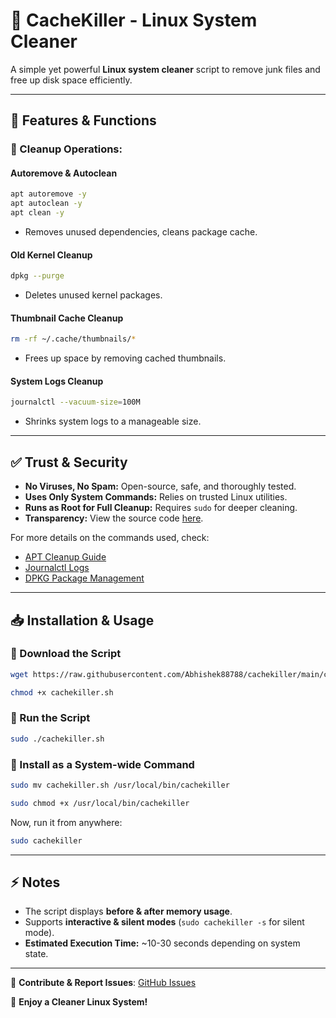 # 🚀 CacheKiller - Linux System Cleaner  

A simple yet powerful **Linux system cleaner** script to remove junk files and free up disk space efficiently.  

---

## 🔧 Features & Functions  

### 🧹 Cleanup Operations:  

#### **Autoremove & Autoclean**  

```bash
apt autoremove -y  
apt autoclean -y  
apt clean -y  
```
- Removes unused dependencies, cleans package cache.  

#### **Old Kernel Cleanup**  

```bash
dpkg --purge
```
- Deletes unused kernel packages.  

#### **Thumbnail Cache Cleanup**  

```bash
rm -rf ~/.cache/thumbnails/*
```
- Frees up space by removing cached thumbnails.  

#### **System Logs Cleanup**  

```bash
journalctl --vacuum-size=100M
```
- Shrinks system logs to a manageable size.  

---

## ✅ Trust & Security  

- **No Viruses, No Spam:** Open-source, safe, and thoroughly tested.  
- **Uses Only System Commands:** Relies on trusted Linux utilities.  
- **Runs as Root for Full Cleanup:** Requires `sudo` for deeper cleaning.  
- **Transparency:** View the source code [here](https://github.com/Abhishek88788/CacheKiller/blob/main/cachekiller.sh).  

For more details on the commands used, check:  
- [APT Cleanup Guide](https://linux.die.net/man/8/apt-get)  
- [Journalctl Logs](https://man7.org/linux/man-pages/man1/journalctl.1.html)  
- [DPKG Package Management](https://linux.die.net/man/1/dpkg)  

---

## 📥 Installation & Usage  

### 🔽 Download the Script  

```bash
wget https://raw.githubusercontent.com/Abhishek88788/cachekiller/main/cleaner.sh  
```
```bash
chmod +x cachekiller.sh  
```

### 🚀 Run the Script  

```bash
sudo ./cachekiller.sh  
```

### 📌 Install as a System-wide Command  

```bash
sudo mv cachekiller.sh /usr/local/bin/cachekiller
```
```bash  
sudo chmod +x /usr/local/bin/cachekiller  
```

Now, run it from anywhere:  

```bash
sudo cachekiller  
```

---

## ⚡ Notes  

- The script displays **before & after memory usage**.  
- Supports **interactive & silent modes** (`sudo cachekiller -s` for silent mode).  
- **Estimated Execution Time:** \~10-30 seconds depending on system state.  

---

🔗 **Contribute & Report Issues**: [GitHub Issues](https://github.com/Abhishek88788/cachekiller/issues)  

🎉 **Enjoy a Cleaner Linux System!**
